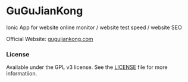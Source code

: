 # GuGuJianKong
Ionic App for website online monitor / website test speed / website SEO

Official Website: <a href="http://gugujiankong.com" title="Official Website" target="_blank">gugujiankong.com</a>

### License
Available under the GPL v3 license. See the [LICENSE](http://choosealicense.com/licenses/gpl-3.0/ "LICENSE") file for more informatiion.
